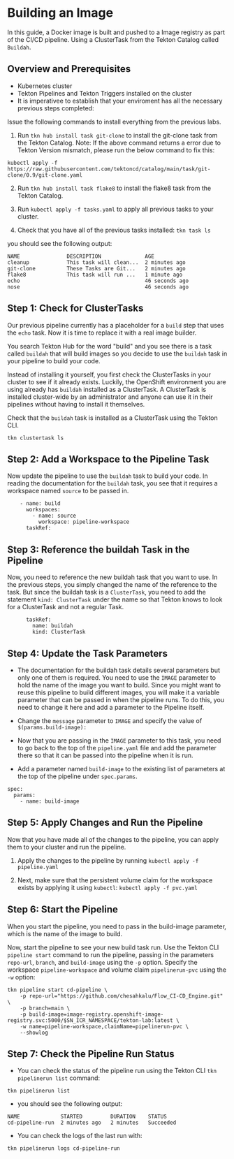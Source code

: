 # Building an Image

In this guide, a Docker image is built and pushed to a Image registry as part of the CI/CD pipeline. Using a ClusterTask from the Tekton Catalog called `Buildah`.

## Overview and Prerequisites

- Kubernetes cluster
- Tekton Pipelines and Tekton Triggers installed on the cluster
- It is imperativee to establish that your enviroment has all the necessary previous steps completed:

Issue the following commands to install everything from the previous labs.

1. Run `tkn hub install task git-clone` to install the git-clone task from the Tekton Catalog.
Note: If the above command returns a error due to Tekton Version mismatch, please run the below command to fix this:

`kubectl apply -f https://raw.githubusercontent.com/tektoncd/catalog/main/task/git-clone/0.9/git-clone.yaml`


2. Run `tkn hub install task flake8` to install the flake8 task from the Tekton Catalog.

3. Run `kubectl apply -f tasks.yaml` to apply all previous tasks to your cluster.

4. Check that you have all of the previous tasks installed:
`tkn task ls`

you should see the following output:

```
NAME               DESCRIPTION              AGE
cleanup            This task will clean...  2 minutes ago
git-clone          These Tasks are Git...   2 minutes ago
flake8             This task will run ...   1 minute ago
echo                                        46 seconds ago
nose                                        46 seconds ago
```

## Step 1: Check for ClusterTasks

Our previous pipeline currently has a placeholder for a `build` step that uses the `echo` task. Now it is time to replace it with a real image builder.

You search Tekton Hub for the word "build" and you see there is a task called `buildah` that will build images so you decide to use the `buildah` task in your pipeline to build your code.

Instead of installing it yourself, you first check the ClusterTasks in your cluster to see if it already exists. Luckily, the OpenShift environment you are using already has `buildah` installed as a ClusterTask. A ClusterTask is installed cluster-wide by an administrator and anyone can use it in their pipelines without having to install it themselves.

Check that the `buildah` task is installed as a ClusterTask using the Tekton CLI.

`tkn clustertask ls`

## Step 2: Add a Workspace to the Pipeline Task

Now update the pipeline to use the `buildah` task to build your code. 
In reading the documentation for the `buildah` task, you see that it requires a workspace named `source` to be passed in.

```
    - name: build
      workspaces:
        - name: source
          workspace: pipeline-workspace
      taskRef:
```

## Step 3: Reference the buildah Task in the Pipeline

Now, you need to reference the new buildah task that you want to use. In the previous steps, you simply changed the name of the reference to the task. But since the buildah task is a `ClusterTask`, you need to add the statement `kind: ClusterTask` under the name so that Tekton knows to look for a ClusterTask and not a regular Task.

```
      taskRef:
        name: buildah
        kind: ClusterTask
```

## Step 4: Update the Task Parameters

- The documentation for the buildah task details several parameters but only one of them is required. You need to use the `IMAGE` parameter to hold the name of the image you want to build.
Since you might want to reuse this pipeline to build different images, you will make it a variable parameter that can be passed in when the pipeline runs. To do this, you need to change it here and add a parameter to the Pipeline itself.

- Change the `message` parameter to `IMAGE` and specify the value of `$(params.build-image):`


- Now that you are passing in the `IMAGE` parameter to this task, you need to go back to the top of the `pipeline.yaml` file and add the parameter there so that it can be passed into the pipeline when it is run.

- Add a parameter named `build-image` to the existing list of parameters at the top of the pipeline under `spec.params`.

```
spec:
  params:
    - name: build-image
```

## Step 5: Apply Changes and Run the Pipeline

Now that you have made all of the changes to the pipeline, you can apply them to your cluster and run the pipeline.

1. Apply the changes to the pipeline by running `kubectl apply -f pipeline.yaml`

2. Next, make sure that the persistent volume claim for the workspace exists by applying it using `kubectl`: `kubectl apply -f pvc.yaml`

## Step 6: Start the Pipeline

When you start the pipeline, you need to pass in the build-image parameter, which is the name of the image to build.

Now, start the pipeline to see your new build task run. Use the Tekton CLI `pipeline start` command to run the pipeline, passing in the parameters `repo-url`, `branch`, and `build-image` using the `-p` option. Specify the workspace `pipeline-workspace` and volume claim `pipelinerun-pvc` using the `-w`  option:

```
tkn pipeline start cd-pipeline \
    -p repo-url="https://github.com/chesahkalu/Flow_CI-CD_Engine.git" \
    -p branch=main \
    -p build-image=image-registry.openshift-image-registry.svc:5000/$SN_ICR_NAMESPACE/tekton-lab:latest \
    -w name=pipeline-workspace,claimName=pipelinerun-pvc \
    --showlog
```


## Step 7: Check the Pipeline Run Status

- You can check the status of the pipeline run using the Tekton CLI `tkn pipelinerun list` command:

`tkn pipelinerun list`

- you should see the following output:

```
NAME             STARTED         DURATION    STATUS
cd-pipeline-run  2 minutes ago   2 minutes   Succeeded
```

- You can check the logs of the last run with:

`tkn pipelinerun logs cd-pipeline-run`
